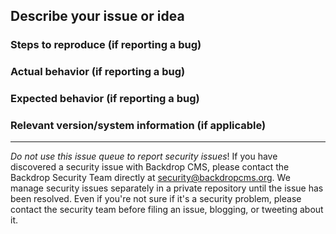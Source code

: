 ## Describe your issue or idea

### Steps to reproduce (if reporting a bug)

### Actual behavior (if reporting a bug)

### Expected behavior (if reporting a bug)

### Relevant version/system information (if applicable)

---
*Do not use this issue queue to report security issues*! If you have discovered
a security issue with Backdrop CMS, please contact the Backdrop Security Team
directly at security@backdropcms.org. We manage security issues separately in a
private repository until the issue has been resolved. Even if you're not sure if
it's a security problem, please contact the security team before filing an
issue, blogging, or tweeting about it.

